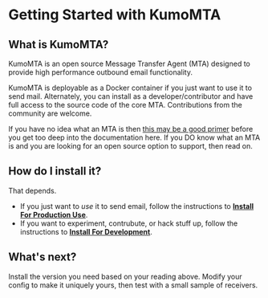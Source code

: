 # Getting Started with KumoMTA

## What is KumoMTA?

KumoMTA is an open source Message Transfer Agent (MTA) designed to provide high performance outbound email functionality.

KumoMTA is deployable as a Docker container if you just want to use it to send mail.  Alternately, you can install as a developer/contributor and have full access to the source code of the core MTA.  Contributions from the community are welcome.

If you have no idea what an MTA is then [this may be a good primer](https://en.wikipedia.org/wiki/Message_transfer_agent) before you get too deep into the documentation here.  If you DO know what an MTA is and you are looking for an open source option to support, then read on.

## How do I install it?

That depends.  

- If you just want to _use_ it to send email, follow the instructions to [**Install For Production Use**](./subs/install_for_production_use.md).
- If you want to experiment, contrubute, or hack stuff up, follow the instructions to [**Install For Development**](./subs/install_for_development.md).

## What's next?

Install the version you need based on your reading above.  Modify your config to make it uniquely yours, then test with a small sample of receivers.
